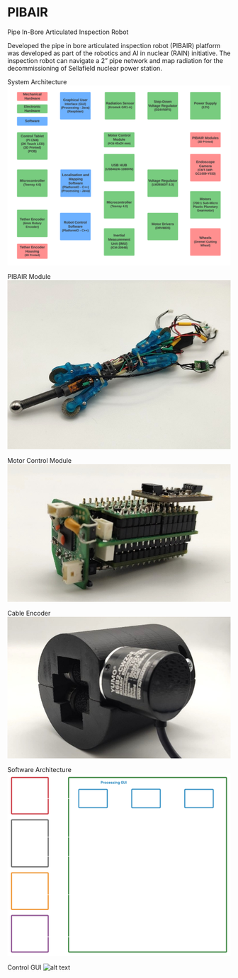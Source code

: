 # PIBAIR
Pipe In-Bore Articulated Inspection Robot

Developed the pipe in bore articulated inspection robot (PIBAIR) platform was developed as part of the robotics and AI in nuclear (RAIN) initiative. The inspection robot can navigate a 2” pipe network and map radiation for the decommissioning of Sellafield nuclear power station.

System Architecture
![alt text](https://github.com/evanso931/PIBAIR/blob/main/Pictures/System%20Architecture.png?raw=true)

PIBAIR Module
![alt text](https://github.com/evanso931/PIBAIR/blob/main/Pictures/PIBAIR%20Module.jpg?raw=true)

Motor Control Module
![alt text](https://github.com/evanso931/PIBAIR/blob/main/Pictures/PCB%20Module.jpg?raw=true)

Cable Encoder
![alt text](https://github.com/evanso931/PIBAIR/blob/main/Pictures/Cable%20Encoder.jpg?raw=true)

Software Architecture
![alt text](https://github.com/evanso931/PIBAIR/blob/main/Pictures/Software%20Architecture.png?raw=true)

Control GUI
![alt text](https://github.com/evanso931/PIBAIR/blob/main/Pictures/GUI.png?raw=true)

